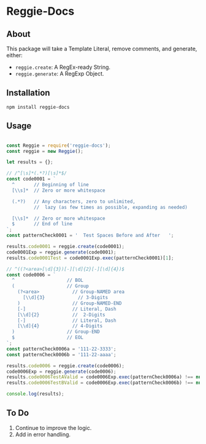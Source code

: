 
# Reggie-Docs

## About

This package will take a Template Literal, remove comments, and generate, either:

* `reggie.create`: A RegEx-ready String.
* `reggie.generate`: A RegExp Object.

## Installation

`npm install reggie-docs`

## Usage

```javascript

const Reggie = require('reggie-docs');
const reggie = new Reggie();

let results = {};

// /^[\s]*(.*?)[\s]*$/
const code0001 = `
  ^       // Beginning of line
  [\\s]*  // Zero or more whitespace

  (.*?)   // Any characters, zero to unlimited,
          //  lazy (as few times as possible, expanding as needed)

  [\\s]*  // Zero or more whitespace
  $       // End of line
`;
const patternCheck0001 = '  Test Spaces Before and After   ';

results.code0001 = reggie.create(code0001);
code0001Exp = reggie.generate(code0001);
results.code0001Test = code0001Exp.exec(patternCheck0001)[1];

// ^((?<area>[\d]{3})[-][\d]{2}[-][\d]{4})$
const code0006 = `
  ^                   // BOL
  (                   // Group
    (?<area>            // Group-NAMED area
      [\\d]{3}            // 3-Digits
    )                   // Group-NAMED-END
    [-]                 // Literal, Dash
    [\\d]{2}            //  2-Digits
    [-]                 // Literal, Dash
    [\\d]{4}            // 4-Digits
  )                   // Group-END
  $                   // EOL
`;
const patternCheck0006a = '111-22-3333';
const patternCheck0006b = '111-22-aaaa';

results.code0006 = reggie.create(code0006);
code0006Exp = reggie.generate(code0006);
results.code0006TestAValid = code0006Exp.exec(patternCheck0006a) !== null;
results.code0006TestBValid = code0006Exp.exec(patternCheck0006b) !== null;

console.log(results);
```

## To Do

1. Continue to improve the logic.
2. Add in error handling.

